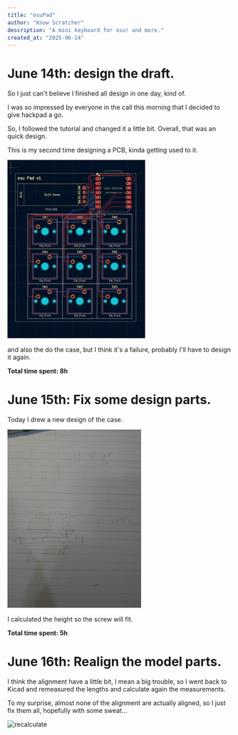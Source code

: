 ```yaml
---
title: "osuPad"
author: "Know Scratcher"
description: "A mini keyboard for osu! and more."
created_at: "2025-06-14"
---
```


# June 14th: design the draft.

So I just can't believe I finished all design in one day, kind of.

I was so impressed by everyone in the call this morning that I decided to give hackpad a go.

So, I followed the tutorial and changed it a little bit. Overall, that was an quick design.

This is my second time designing a PCB, kinda getting used to it.

<img src="https://raw.githubusercontent.com/KnowScratcher/osuPad/refs/heads/main/img/20250614pcb.png" height="400" alt="pcb">

and also the do the case, but I think it's a failure, probably I'll have to design it again.

**Total time spent: 8h**

# June 15th: Fix some design parts.

Today I drew a new design of the case.

<img src="https://raw.githubusercontent.com/KnowScratcher/osuPad/refs/heads/main/img/20250615draft.jpg" height="400" alt="case">

I calculated the height so the screw will fit.

**Total time spent: 5h**

# June 16th: Realign the model parts.

I think the alignment have a little bit, I mean a big trouble, so I went back to Kicad and remeasured the lengths and calculate again the measurements.

To my surprise, almost none of the alignment are actually aligned, so I just fix them all, hopefully with some sweat...

<img src="https://raw.githubusercontent.com/KnowScratcher/osuPad/refs/heads/main/img/20250616reclac.png" height="400" alt="recalculate">

